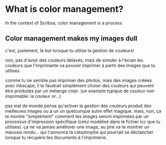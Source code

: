 # What is color management?

In the context of Scribus, color management is a process 


## Color management makes my images dull

c'est, justement, le but lorsque tu utilise la gestion de couleurs!

non, pas d'avoir des couleurs délavés, mais de simuler à l'écran les couleurs que l'imprimante va pouvoir imprimer à partir des images que tu utilises.

comme tu ne semble pas imprimer des photos, mais des images créées avec inkscape, il te faudrait simplément choisir des couleurs qui peuvent être produites par un mélange  cmjn.
(un exemple typique de couleur non imprimable: la couleur or...)

pas mal de monde pense qu'activer la gestion des couleurs produit des meilleures images ou a un un quelconque autre effet magique.
mais, non, ça te montre "simplément" comment tes images seront imprimées par un processus d'impression spécifique (celui modélisé dans le fichier icc que tu utilises).
ça ne va jamais améliorer une image, au pire va te montrer un mauvais rendu... qui t'annonce la catastrophe qui pourrait se déclancher lorsque tu récupère tes documents à l'imprimerie.
